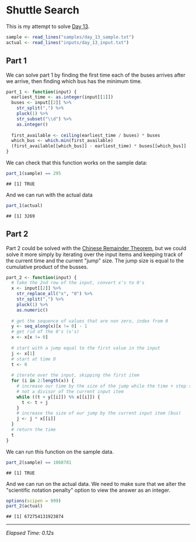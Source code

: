# Shuttle Search



This is my attempt to solve [Day 13](https://adventofcode.com/2020/day/13).


```r
sample <- read_lines("samples/day_13_sample.txt")
actual <- read_lines("inputs/day_13_input.txt")
```

## Part 1

We can solve part 1 by finding the first time each of the buses arrives after we arrive, then finding which bus has the
minimum time.


```r
part_1 <- function(input) {
  earliest_time <- as.integer(input[[1]])
  buses <- input[[2]] %>%
    str_split(",") %>%
    pluck(1) %>%
    str_subset("\\d") %>%
    as.integer()
  
  first_available <- ceiling(earliest_time / buses) * buses
  which_bus <- which.min(first_available)
  (first_available[[which_bus]] - earliest_time) * buses[[which_bus]]
}
```

We can check that this function works on the sample data:


```r
part_1(sample) == 295
```

```
## [1] TRUE
```

And we can run with the actual data


```r
part_1(actual)
```

```
## [1] 3269
```

## Part 2

Part 2 could be solved with the [Chinese Remainder Theorem](https://en.wikipedia.org/wiki/Chinese_remainder_theorem),
but we could solve it more simply by iterating over the input items and keeping track of the current time and the
current "jump" size. The jump size is equal to the cumulative product of the busses.


```r
part_2 <- function(input) {
  # take the 2nd row of the input, convert x's to 0's
  x <- input[[2]] %>%
    str_replace_all("x", "0") %>%
    str_split(",") %>%
    pluck(1) %>%
    as.numeric()
  
  # get the sequence of values that are non zero, index from 0
  y <- seq_along(x)[x != 0] - 1
  # get rid of the 0's (x's)
  x <- x[x != 0]
  
  # start with a jump equal to the first value in the input
  j <- x[1]
  # start at time 0
  t <- 0
  
  # iterate over the input, skipping the first item
  for (i in 2:length(x)) {
    # increase our time by the size of the jump while the time + step size is
    # not a divisor of the current input item
    while ((t + y[[i]]) %% x[[i]]) {
      t <- t + j
    }
    # increase the size of our jump by the current input item (bus)
    j <- j * x[[i]]
  }
  # return the time
  t
}
```

We can run this function on the sample data.


```r
part_2(sample) == 1068781
```

```
## [1] TRUE
```

And we can run on the actual data. We need to make sure that we alter the "scientific notation penalty" option to view
the answer as an integer.


```r
options(scipen = 999)
part_2(actual)
```

```
## [1] 672754131923874
```

---

*Elapsed Time: 0.12s*
